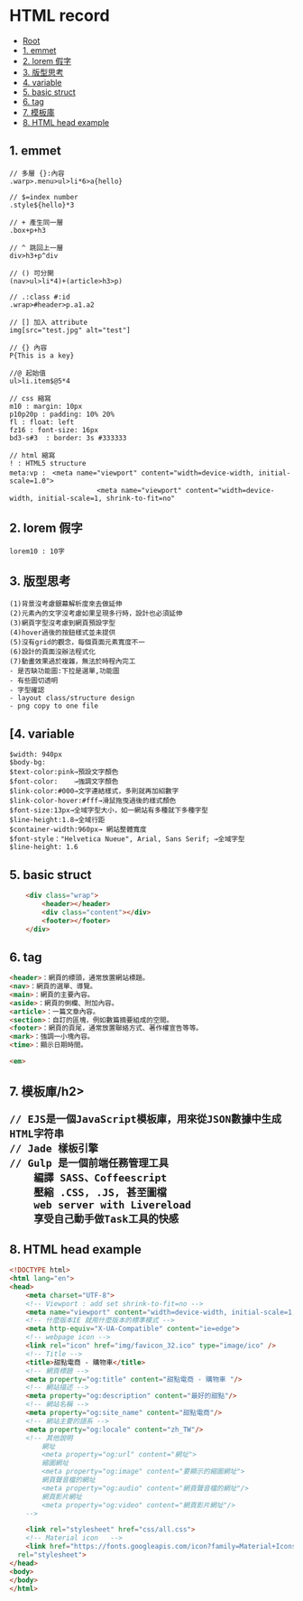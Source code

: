 ﻿# HTML record

*   [Root](../README.md)
*   [1. emmet](#a1)
*   [2. lorem 假字](#a2)
*   [3. 版型思考](#a3)
*   [4. variable](#a4)
*   [5. basic struct](#a5)
*   [6. tag](#a6)
*   [7. 模板庫](#a7)
*   [8. HTML head example](#a8)

<h2 id="a1">1. emmet</h2>

```
// 多層 {}:內容
.warp>.menu>ul>li*6>a{hello}

// $=index number
.style${hello}*3

// + 產生同一層
.box+p+h3

// ^ 跳回上一層
div>h3+p^div

// () 可分開
(nav>ul>li*4)+(article>h3>p)

// .:class #:id
.wrap>#header>p.a1.a2

// [] 加入 attribute
img[src="test.jpg" alt="test"]

// {} 內容
P{This is a key}

//@ 起始值
ul>li.item$@5*4

// css 縮寫
m10 : margin: 10px
p10p20p : padding: 10% 20%
fl : float: left
fz16 : font-size: 16px
bd3-s#3  : border: 3s #333333

// html 縮寫
! : HTML5 structure
meta:vp :　<meta name="viewport" content="width=device-width, initial-scale=1.0">
					　<meta name="viewport" content="width=device-width, initial-scale=1, shrink-to-fit=no"

```

<h2 id="a2">2. lorem 假字</h2>

```
lorem10 : 10字
```


<h2 id="a3">3. 版型思考</h2>

```
(1)背景沒考慮銀幕解析度來去做延伸
(2)元素內的文字沒考慮如果呈現多行時，設計也必須延伸
(3)網頁字型沒考慮到網頁預設字型
(4)hover過後的按鈕樣式並未提供
(5)沒有grid的觀念，每個頁面元素寬度不一
(6)設計的頁面沒辦法程式化
(7)動畫效果過於複雜，無法於時程內完工
- 是否缺功能圖:下拉是選單,功能圖
- 有些圖切透明
- 字型確認
- layout class/structure design
- png copy to one file
```

<h2 id="a4">[4. variable</h2>

```
$width: 940px
$body-bg: 
$text-color:pink→預設文字顏色
$font-color:    →強調文字顏色
$link-color:#000→文字連結樣式，多則就再加紹數字
$link-color-hover:#fff→滑鼠拖曳過後的樣式顏色
$font-size:13px→全域字型大小，如一網站有多種就下多種字型
$line-height:1.8→全域行距
$container-width:960px→ 網站整體寬度
$font-style："Helvetica Nueue", Arial, Sans Serif; →全域字型
$line-height: 1.6
```


<h2 id="a5">5. basic struct</h2>

```html
	<div class="wrap">
		<header></header>
		<div class="content"></div>
		<footer></footer>
	</div>
```

<h2 id="a6">6. tag</h2>

```html
<header>：網頁的標頭，通常放置網站標題。
<nav>：網頁的選單、導覽。
<main>：網頁的主要內容。
<aside>：網頁的側欄、附加內容。
<article>：一篇文章內容。
<section>：自訂的區塊，例如數篇摘要組成的空間。
<footer>：網頁的頁尾，通常放置聯絡方式、著作權宣告等等。
<mark>：強調一小塊內容。
<time>：顯示日期時間。

<em>
```


<h2 id="a1">7. 模板庫/h2>

```
// EJS是一個JavaScript模板庫，用來從JSON數據中生成HTML字符串
// Jade 樣板引擎
// Gulp 是一個前端任務管理工具
	編譯 SASS、Coffeescript
	壓縮 .CSS, .JS, 甚至圖檔
	web server with Livereload
	享受自己動手做Task工具的快感
```

<h2 id="a8">8. HTML head example</h2>

```html
<!DOCTYPE html>
<html lang="en">
<head>
	<meta charset="UTF-8">
	<!-- Viewport : add set shrink-to-fit=no -->
	<meta name="viewport" content="width=device-width, initial-scale=1, shrink-to-fit=no">
	<!-- 什麼版本IE 就用什麼版本的標準模式 -->
	<meta http-equiv="X-UA-Compatible" content="ie=edge">
	<!-- webpage icon -->
	<link rel="icon" href="img/favicon_32.ico" type="image/ico" />
	<!-- Title -->
	<title>甜點電商 - 購物車</title>
	<!-- 網頁標題 -->
	<meta property="og:title" content="甜點電商 - 購物車 "/>
	<!-- 網站描述 -->
	<meta property="og:description" content="最好的甜點"/>
	<!-- 網站名稱 -->
	<meta property="og:site_name" content="甜點電商"/>
	<!-- 網站主要的語系 -->
	<meta property="og:locale" content="zh_TW"/>
	<!-- 其他說明
		網址
		<meta property="og:url" content="網址">
		縮圖網址
		<meta property="og:image" content="要顯示的縮圖網址">
		網頁聲音檔的網址
		<meta property="og:audio" content="網頁聲音檔的網址"/>
		網頁影片網址
		<meta property="og:video" content="網頁影片網址"/>
	-->

	<link rel="stylesheet" href="css/all.css">
	<!-- Material icon	 -->
	<link href="https://fonts.googleapis.com/icon?family=Material+Icons"
  rel="stylesheet">
</head>
<body>
</body>
</html>
```